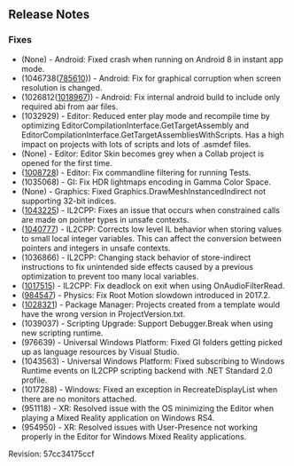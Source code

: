 ## Release Notes

### Fixes

-   (None) - Android: Fixed crash when running on Android 8 in instant app mode.
-   (1046738([785610](https://issuetracker.unity3d.com/product/unity/issues/guid/785610/))) - Android: Fix for graphical corruption when screen resolution is changed.
-   (1026812([1018967](https://issuetracker.unity3d.com/product/unity/issues/guid/1018967/))) - Android: Fix internal android build to include only required abi from aar files.
-   \(1032929\) - Editor: Reduced enter play mode and recompile time by optimizing EditorCompilationInterface.GetTargetAssembly and EditorCompilationInterface.GetTargetAssembliesWithScripts. Has a high impact on projects with lots of scripts and lots of .asmdef files.
-   (None) - Editor: Editor Skin becomes grey when a Collab project is opened for the first time.
-   ([1008728](https://issuetracker.unity3d.com/product/unity/issues/guid/1008728/)) - Editor: Fix commandline filtering for running Tests.
-   \(1035068\) - GI: Fix HDR lightmaps encoding in Gamma Color Space.
-   (None) - Graphics: Fixed Graphics.DrawMeshInstancedIndirect not supporting 32-bit indices.
-   ([1043225](https://issuetracker.unity3d.com/product/unity/issues/guid/1043225/)) - IL2CPP: Fixes an issue that occurs when constrained calls are made on pointer types in unsafe contexts.
-   ([1040777](https://issuetracker.unity3d.com/product/unity/issues/guid/1040777/)) - IL2CPP: Corrects low level IL behavior when storing values to small local integer variables. This can affect the conversion between pointers and integers in unsafe contexts.
-   \(1036866\) - IL2CPP: Changing stack behavior of store-indirect instructions to fix unintended side effects caused by a previous optimization to prevent too many local variables.
-   ([1017515](https://issuetracker.unity3d.com/product/unity/issues/guid/1017515/)) - IL2CPP: Fix deadlock on exit when using OnAudioFilterRead.
-   ([984547](https://issuetracker.unity3d.com/product/unity/issues/guid/984547/)) - Physics: Fix Root Motion slowdown introduced in 2017.2.
-   ([1028321](https://issuetracker.unity3d.com/product/unity/issues/guid/1028321/)) - Package Manager: Projects created from a template would have the wrong version in ProjectVersion.txt.
-   \(1039037\) - Scripting Upgrade: Support Debugger.Break when using new scripting runtime.
-   \(976639\) - Universal Windows Platform: Fixed GI folders getting picked up as language resources by Visual Studio.
-   \(1043563\) - Universal Windows Platform: Fixed subscribing to Windows Runtime events on IL2CPP scripting backend with .NET Standard 2.0 profile.
-   \(1017288\) - Windows: Fixed an exception in RecreateDisplayList when there are no monitors attached.
-   \(951118\) - XR: Resolved issue with the OS minimizing the Editor when playing a Mixed Reality application on Windows RS4.
-   \(954950\) - XR: Resolved issues with User-Presence not working properly in the Editor for Windows Mixed Reality applications.

Revision: 57cc34175ccf
